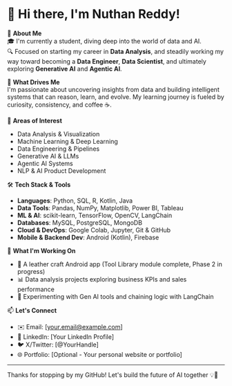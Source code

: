 # 👋 Hi there, I'm Nuthan Reddy!

🚀 **About Me**  
🎓 I'm currently a student, diving deep into the world of data and AI.  
🔍 Focused on starting my career in **Data Analysis**, and steadily working my way toward becoming a **Data Engineer**, **Data Scientist**, and ultimately exploring **Generative AI** and **Agentic AI**.

🧠 **What Drives Me**  
I'm passionate about uncovering insights from data and building intelligent systems that can reason, learn, and evolve. My learning journey is fueled by curiosity, consistency, and coffee ☕.

🎯 **Areas of Interest**  
- Data Analysis & Visualization  
- Machine Learning & Deep Learning  
- Data Engineering & Pipelines  
- Generative AI & LLMs  
- Agentic AI Systems  
- NLP & AI Product Development

🛠️ **Tech Stack & Tools**  
- **Languages**: Python, SQL, R, Kotlin, Java  
- **Data Tools**: Pandas, NumPy, Matplotlib, Power BI, Tableau  
- **ML & AI**: scikit-learn, TensorFlow, OpenCV, LangChain  
- **Databases**: MySQL, PostgreSQL, MongoDB  
- **Cloud & DevOps**: Google Colab, Jupyter, Git & GitHub  
- **Mobile & Backend Dev**: Android (Kotlin), Firebase  

📌 **What I'm Working On**  
- 📱 A leather craft Android app (Tool Library module complete, Phase 2 in progress)  
- 📊 Data analysis projects exploring business KPIs and sales performance  
- 🧪 Experimenting with Gen AI tools and chaining logic with LangChain  

📫 **Let's Connect**  
- ✉️ Email: [your.email@example.com]  
- 🔗 LinkedIn: [Your LinkedIn Profile]  
- 🐦 X/Twitter: [@YourHandle]  
- 🌐 Portfolio: [Optional - Your personal website or portfolio]

---

Thanks for stopping by my GitHub! Let's build the future of AI together 💡🚀
